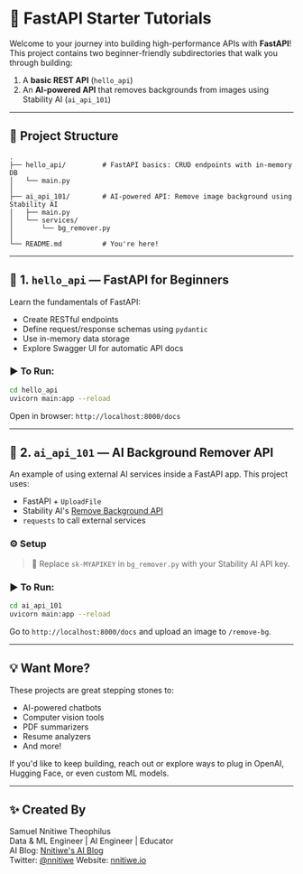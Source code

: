 
# 🚀 FastAPI Starter Tutorials

Welcome to your journey into building high-performance APIs with **FastAPI**! This project contains two beginner-friendly subdirectories that walk you through building:

1. A **basic REST API** (`hello_api`)
2. An **AI-powered API** that removes backgrounds from images using Stability AI (`ai_api_101`)

---

## 📁 Project Structure

```
.
├── hello_api/         # FastAPI basics: CRUD endpoints with in-memory DB
│   └── main.py
│
├── ai_api_101/        # AI-powered API: Remove image background using Stability AI
│   ├── main.py
│   └── services/
│       └── bg_remover.py
│
└── README.md          # You're here!
```

---

## 🔰 1. `hello_api` — FastAPI for Beginners

Learn the fundamentals of FastAPI:
- Create RESTful endpoints
- Define request/response schemas using `pydantic`
- Use in-memory data storage
- Explore Swagger UI for automatic API docs

### ▶️ To Run:
```bash
cd hello_api
uvicorn main:app --reload
```

Open in browser: `http://localhost:8000/docs`

---

## 🤖 2. `ai_api_101` — AI Background Remover API

An example of using external AI services inside a FastAPI app. This project uses:
- FastAPI + `UploadFile`
- Stability AI's [Remove Background API](https://platform.stability.ai/docs/api-reference#tag/Edit/paths/~1v2beta~1stable-image~1edit~1remove-background/post)
- `requests` to call external services

### ⚙️ Setup
> 🔐 Replace `sk-MYAPIKEY` in `bg_remover.py` with your Stability AI API key.

### ▶️ To Run:
```bash
cd ai_api_101
uvicorn main:app --reload
```

Go to `http://localhost:8000/docs` and upload an image to `/remove-bg`.

---

## 💡 Want More?

These projects are great stepping stones to:
- AI-powered chatbots
- Computer vision tools
- PDF summarizers
- Resume analyzers
- And more!

If you'd like to keep building, reach out or explore ways to plug in OpenAI, Hugging Face, or even custom ML models.

---

## ✨ Created By
Samuel Nnitiwe Theophilus  
Data & ML Engineer | AI Engineer | Educator  
AI Blog: [Nnitiwe's AI Blog](https://blog.nnitiwe.io/)  
Twitter: [@nnitiwe](https://twitter.com/nnitiwe)
Website: [nnitiwe.io](https://nnitiwe.io/)